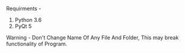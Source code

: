 Requirments -
  1. Python 3.6
  2. PyQt 5

Warning - Don't Change Name Of Any File And Folder, This may break functionality of Program.
